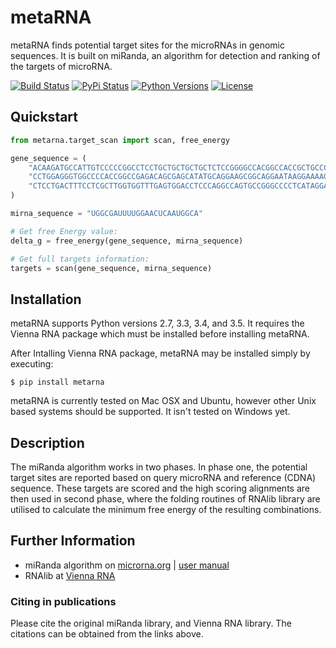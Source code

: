 # metaRNA

metaRNA finds potential target sites for the microRNAs in genomic sequences. It is built on miRanda, an algorithm for detection and ranking of the targets of microRNA.

[![Build Status](https://travis-ci.org/PrashntS/metaRNA.svg?branch=master)](https://travis-ci.org/PrashntS/metaRNA)
[![PyPi Status](https://img.shields.io/badge/pypi-4.0-orange.svg)](#)
[![Python Versions](https://img.shields.io/badge/python-2.7%2C%203.3%2C%203.4%2C%203.4-blue.svg)](#)
[![License](https://img.shields.io/badge/license-GPLv3-green.svg)](#)

## Quickstart

```python
from metarna.target_scan import scan, free_energy

gene_sequence = (
    "ACAAGATGCCATTGTCCCCCGGCCTCCTGCTGCTGCTGCTCTCCGGGGCCACGGCCACCGCTGCCCTGCC"
    "CCTGGAGGGTGGCCCCACCGGCCGAGACAGCGAGCATATGCAGGAAGCGGCAGGAATAAGGAAAAGCAGC"
    "CTCCTGACTTTCCTCGCTTGGTGGTTTGAGTGGACCTCCCAGGCCAGTGCCGGGCCCCTCATAGGAGAGG"
)

mirna_sequence = "UGGCGAUUUUGGAACUCAAUGGCA"

# Get free Energy value:
delta_g = free_energy(gene_sequence, mirna_sequence)

# Get full targets information:
targets = scan(gene_sequence, mirna_sequence)

```

## Installation

metaRNA supports Python versions 2.7, 3.3, 3.4, and 3.5. It requires the Vienna RNA package which must be installed before installing metaRNA.

After Intalling Vienna RNA package, metaRNA may be installed simply by executing:
```shell
$ pip install metarna
```

metaRNA is currently tested on Mac OSX and Ubuntu, however other Unix based systems should be supported. It isn't tested on Windows yet.

## Description

The miRanda algorithm works in two phases. In phase one, the potential target sites are reported based on query microRNA and reference (CDNA) sequence. These targets are scored and the high scoring alignments are then used in second phase, where the folding routines of RNAlib library are utilised to calculate the minimum free energy of the resulting combinations.

## Further Information

- miRanda algorithm on [microrna.org](http://www.microrna.org/microrna/getDownloads.do) | [user manual](http://cbio.mskcc.org/microrna_data/manual.html)
- RNAlib at [Vienna RNA](http://www.tbi.univie.ac.at/RNA/)

### Citing in publications

Please cite the original miRanda library, and Vienna RNA library. The citations can be obtained from the links above.
